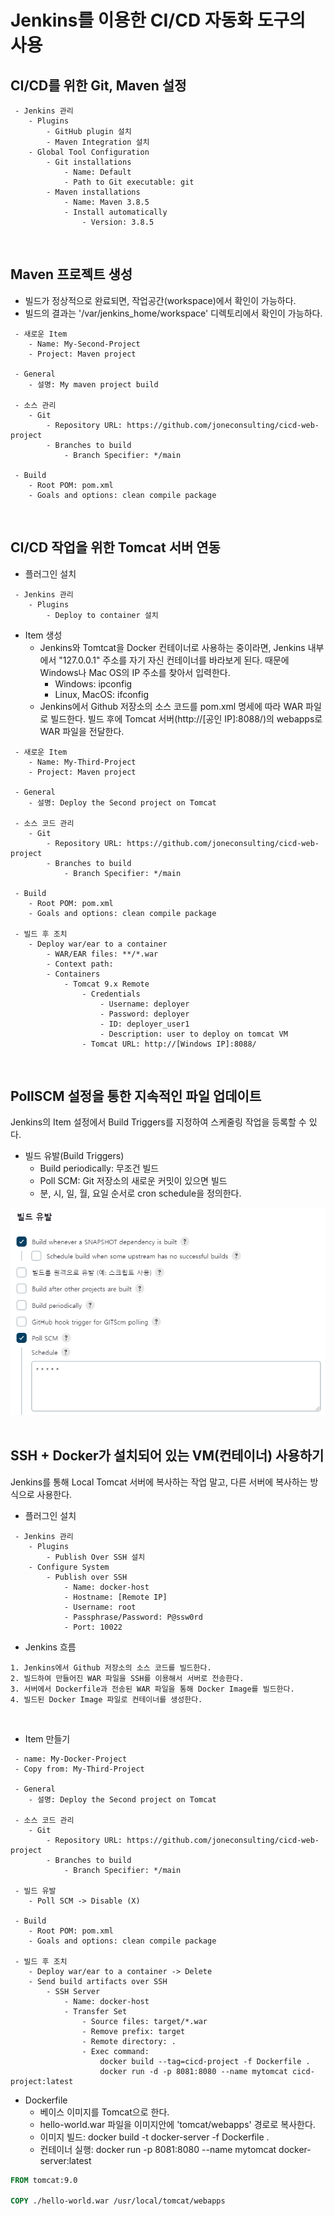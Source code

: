 # Jenkins를 이용한 CI/CD 자동화 도구의 사용

## CI/CD를 위한 Git, Maven 설정

```
 - Jenkins 관리
    - Plugins
        - GitHub plugin 설치
        - Maven Integration 설치
    - Global Tool Configuration
        - Git installations
            - Name: Default
            - Path to Git executable: git
        - Maven installations
            - Name: Maven 3.8.5
            - Install automatically
                - Version: 3.8.5
```

<br/>

## Maven 프로젝트 생성

 - 빌드가 정상적으로 완료되면, 작업공간(workspace)에서 확인이 가능하다.
 - 빌드의 결과는 '/var/jenkins_home/workspace' 디렉토리에서 확인이 가능하다.
```
 - 새로운 Item
    - Name: My-Second-Project
    - Project: Maven project

 - General
    - 설명: My maven project build

 - 소스 관리
    - Git
        - Repository URL: https://github.com/joneconsulting/cicd-web-project
        - Branches to build
            - Branch Specifier: */main

 - Build
    - Root POM: pom.xml
    - Goals and options: clean compile package
```

<br/>

## CI/CD 작업을 위한 Tomcat 서버 연동

 - 플러그인 설치
```
 - Jenkins 관리
    - Plugins
        - Deploy to container 설치
```

 - Item 생성
    - Jenkins와 Tomtcat을 Docker 컨테이너로 사용하는 중이라면, Jenkins 내부에서 "127.0.0.1" 주소를 자기 자신 컨테이너를 바라보게 된다. 때문에 Windows나 Mac OS의 IP 주소를 찾아서 입력한다.
        - Windows: ipconfig
        - Linux, MacOS: ifconfig
    - Jenkins에서 Github 저장소의 소스 코드를 pom.xml 명세에 따라 WAR 파일로 빌드한다. 빌드 후에 Tomcat 서버(http://[공인 IP]:8088/)의 webapps로 WAR 파일을 전달한다.
```
 - 새로운 Item
    - Name: My-Third-Project
    - Project: Maven project

 - General
    - 설명: Deploy the Second project on Tomcat

 - 소스 코드 관리
    - Git
        - Repository URL: https://github.com/joneconsulting/cicd-web-project
        - Branches to build
            - Branch Specifier: */main

 - Build
    - Root POM: pom.xml
    - Goals and options: clean compile package

 - 빌드 후 조치
    - Deploy war/ear to a container
        - WAR/EAR files: **/*.war
        - Context path:
        - Containers
            - Tomcat 9.x Remote
                - Credentials
                    - Username: deployer
                    - Password: deployer
                    - ID: deployer_user1
                    - Description: user to deploy on tomcat VM
                - Tomcat URL: http://[Windows IP]:8088/
```

<br/>

## PollSCM 설정을 통한 지속적인 파일 업데이트

Jenkins의 Item 설정에서 Build Triggers를 지정하여 스케줄링 작업을 등록할 수 있다.  
 - 빌드 유발(Build Triggers)
    - Build periodically: 무조건 빌드
    - Poll SCM: Git 저장소의 새로운 커밋이 있으면 빌드
    - 분, 시, 일, 월, 요일 순서로 cron schedule을 정의한다.

<div align="center">
    <img src="./images/PollSCM.PNG">
</div>

<br/>

## SSH + Docker가 설치되어 있는 VM(컨테이너) 사용하기

Jenkins를 통해 Local Tomcat 서버에 복사하는 작업 말고, 다른 서버에 복사하는 방식으로 사용한다.  

 - 플러그인 설치
```
 - Jenkins 관리
    - Plugins
        - Publish Over SSH 설치
    - Configure System
        - Publish over SSH
            - Name: docker-host
            - Hostname: [Remote IP]
            - Username: root
            - Passphrase/Password: P@ssw0rd
            - Port: 10022
```

 - Jenkins 흐름
```
1. Jenkins에서 Github 저장소의 소스 코드를 빌드한다.
2. 빌드하여 만들어진 WAR 파일을 SSH를 이용해서 서버로 전송한다.
3. 서버에서 Dockerfile과 전송된 WAR 파일을 통해 Docker Image를 빌드한다.
4. 빌드된 Docker Image 파일로 컨테이너를 생성한다.
```

<br/>

 - Item 만들기
```
 - name: My-Docker-Project
 - Copy from: My-Third-Project

 - General
    - 설명: Deploy the Second project on Tomcat

 - 소스 코드 관리
    - Git
        - Repository URL: https://github.com/joneconsulting/cicd-web-project
        - Branches to build
            - Branch Specifier: */main

 - 빌드 유발
    - Poll SCM -> Disable (X)

 - Build
    - Root POM: pom.xml
    - Goals and options: clean compile package

 - 빌드 후 조치
    - Deploy war/ear to a container -> Delete
    - Send build artifacts over SSH
        - SSH Server
            - Name: docker-host
            - Transfer Set
                - Source files: target/*.war
                - Remove prefix: target
                - Remote directory: .
                - Exec command:
                    docker build --tag=cicd-project -f Dockerfile .
                    docker run -d -p 8081:8080 --name mytomcat cicd-project:latest
```

 - Dockerfile
    - 베이스 이미지를 Tomcat으로 한다.
    - hello-world.war 파일을 이미지안에 'tomcat/webapps' 경로로 복사한다.
    - 이미지 빌드: docker build -t docker-server -f Dockerfile .
    - 컨테이너 실행: docker run -p 8081:8080 --name mytomcat docker-server:latest
```Dockerfile
FROM tomcat:9.0

COPY ./hello-world.war /usr/local/tomcat/webapps
```
